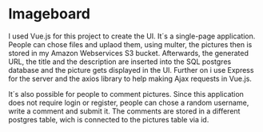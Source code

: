 # Imageboard

I used Vue.js for this project to create the UI. It´s a single-page application. People can chose files and uplaod them, using multer, the pictures then is stored in my Amazon Webservices S3 bucket. Afterwards, the generated URL, the title and the description are inserted into the SQL postgres database and the picture gets displayed in the UI.
Further on i use Express for the server and the axios library to help making Ajax requests in Vue.js.

It´s also possible for people to comment pictures. Since this application does not require login or register, people can chose a random username, write a comment and submit it. The comments are stored in a different postgres table, wich is connected to the pictures table via id. 
